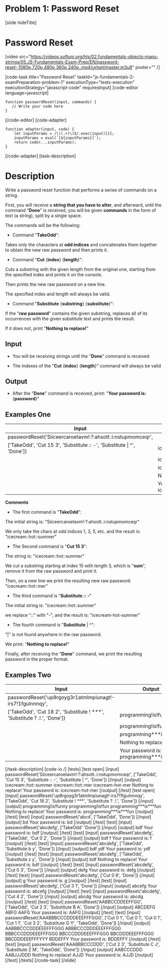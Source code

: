 # Problem 1: Password Reset

[slide hideTitle]
# Password Reset

[video src="https://videos.softuni.org/hls/02.fundamentals-objects-maps-strings/05.JS-Fundamentals-Exam-Prep/EN/password-reset-,1080p,720p,480p,360p,240p,.mp4/urlset/master.m3u8" poster="" /]


[code-task title="Password Reset" taskId="js-fundamentals-2-examPreparation-problem-1" executionType="tests-execution" executionStrategy="javascript-code" requiresInput]
[code-editor language=javascript]
```
function passwordReset(input, commands) {
   // Write your code here
}
```
[/code-editor]
[code-adapter]
```
function adapter(input, code) {
    let inputParams = /\((.+)\)$/.exec(input)[1];
    inputParams = eval(`[${inputParams}]`);
    return code(...inputParams);
}
```
[/code-adapter]
[task-description]
# Description

Write a password reset function that performs a series of commands on a string. 

First, you will receive a **string that you have to alter**, and afterward, until the command "**Done**" is received, you will be given **commands** in the form of text (a string), split by a single space. 

The commands will be the following:

* Command "**TakeOdd**": 

Takes only the characters at **odd indices** and concatenates them together to obtain the new raw password and then prints it.

* Command "**Cut** \{**index**\} \{**length**\}": 

Cuts а substring with the given length from the original one, starting from the specified index and prints it on the console.

Then prints the new raw password on a new line.

The specified index and length will always be valid.

* Command "**Substitute** \{**substring**\} \{**substitute**\}": 

If the "**raw password**" contains the given substring, replaces all of its occurrences with the given substitute text and prints the result.

If it does not, print "**Nothing to replace!**"

## Input

* You will be receiving strings until the "**Done**" command is received

* The indexes of the "**Cut** \{**index**\} \{**length**\}" command will always be valid

## Output

* After the "**Done**" command is received, print: "**Your password is:** \{**password**\}"

## Examples One

|**Input**|**Output**|
|---|---|
|passwordReset('Siiceercaroetavm!:?:ahsott.:i:nstupmomceqr',
['TakeOdd', 'Cut 15 3', 'Substitute :: -', 'Substitute \| \^', 'Done'])|icecream\:\:hot\:\:summer|
||icecream\:\:hot\:\:mer|
||icecream\-hot\-mer|
||Nothing to replace!|
||Your password is: icecream\-hot\-mer|


**Comments**

* The first command is "**TakeOdd**":

The initial string is: "Siiceercaroetavm!:?:ahsott.:i:nstupmomceqr"

We only take the chars at odd indices 1, 3, 5, etc. and the result is: "icecream::hot::summer"

* The Second command is "**Cut 15  3**":

The string is: "icecream::hot::summer"

We cut a substring starting at index 15 with length 3, which is "**sum**", remove it from the raw password and print it.

Then, on a new line we print the resulting new raw password: "icecream::hot::mer"

* The third  command is "**Substitute :: -**"

The initial string is: "icecream::hot::summer"

we replace "::" with "-", and the result is: "icecream-hot-summer"

* The fourth command is "**Substitute** \| \^":

"\|" is not found anywhere in the raw password.

We print: "**Nothing to replace!**"

Finally, after receiving the "**Done**" command, we print the resulting password in the proper format.


## Examples Two

|**Input**|**Output**|
|---|---|
|passwordReset('up8rgoyg3r1atmlmpiunagt!-irs7!1fgulnnnqy',
['TakeOdd', 'Cut 18 2', 'Substitute ! \*\*\*', 'Substitute ? .!.', 'Done'])|programming!is!funny|
||programming!is!fun|
||programming\*\*\*is\*\*\*fun|
||Nothing to replace!|
||Your password is: programming\*\*\*is\*\*\*fun|

[/task-description]
[code-io /]
[tests]
[test open]
[input]
passwordReset('Siiceercaroetavm!\:\?\:ahsott\.\:i\:nstupmomceqr', ['TakeOdd', 'Cut 15 3', 'Substitute \:\: \-', 'Substitute \| \^', 'Done'])
[/input]
[output]
icecream\:\:hot\:\:summer
icecream\:\:hot\:\:mer
icecream\-hot\-mer
Nothing to replace\!
Your password is\: icecream\-hot\-mer
[/output]
[/test]
[test open]
[input]
passwordReset('up8rgoyg3r1atmlmpiunagt!-irs7!1fgulnnnqy', ['TakeOdd', 'Cut 18 2', 'Substitute ! \*\*\*', 'Substitute ? .!.', 'Done'])
[/input]
[output]
programming!is!funny
programming!is!fun
programming\*\*\*is\*\*\*fun
Nothing to replace!
Your password is: programming\*\*\*is\*\*\*fun
[/output]
[/test]
[test]
[input]
passwordReset('abcd', ['TakeOdd', 'Done'])
[/input]
[output]
bd
Your password is: bd
[/output]
[/test]
[test]
[input]
passwordReset('abcdefg', ['TakeOdd'
'Done'])
[/input]
[output]
bdf
Your password is: bdf
[/output]
[/test]
[test]
[input]
passwordReset('abcdefg', ['TakeOdd', 'Cut 0 2', 'Done'])
[/input]
[output]
bdf
f
Your password is: f
[/output]
[/test]
[test]
[input]
passwordReset('abcdefg', ['TakeOdd', 'Substitute b y', 'Done'])
[/input]
[output]
bdf
ydf
Your password is: ydf
[/output]
[/test]
[test]
[input]
passwordReset('abcdefg', ['TakeOdd', 'Substitute z y', 'Done'])
[/input]
[output]
bdf
Nothing to replace!
Your password is: bdf
[/output]
[/test]
[test]
[input]
passwordReset('abcdefg', ['Cut 0 3', 'Done'])
[/input]
[output]
defg
Your password is: defg
[/output]
[/test]
[test]
[input]
passwordReset('abcdefg', ['Cut 0 6', 'Done'])
[/input]
[output]
g
Your password is: g
[/output]
[/test]
[test]
[input]
passwordReset('abcdefg', ['Cut 3 1', 'Done'])
[/input]
[output]
abcefg
Your password is: abcefg
[/output]
[/test]
[test]
[input]
passwordReset('abcdefg', ['Cut 4 2', 'Done'])
[/input]
[output]
abcdg
Your password is: abcdg
[/output]
[/test]
[test]
[input]
passwordReset('AABBCCDDEEFFGG', ['TakeOdd', 'Cut 2 3', 'Substitute B A', 'Done'])
[/input]
[output]
ABCDEFG
ABFG
AAFG
Your password is: AAFG
[/output]
[/test]
[test]
[input]
passwordReset('AAABBBCCCDDDEEEFFFGGG', ['Cut 0 1', 'Cut 0 1', 'Cut 0 1', 'Cut 1 1', 'Cut 3 2', 'Substitute G Y', 'TakeOdd', 'Done'])
[/input]
[output]
AABBBCCCDDDEEEFFFGGG
ABBBCCCDDDEEEFFFGGG
BBBCCCDDDEEEFFFGGG
BBCCCDDDEEEFFFGGG
BBCDDDEEEFFFGGG
BBCDDDEEEFFFYYY
BDDEFFY
Your password is: BDDEFFY
[/output]
[/test]
[test]
[input]
passwordReset('AAABBBCCCDDD', ['Cut 2 3', 'Substitute C J', 'Substitute Z M', 'TakeOdd', 'Done'])
[/input]
[output]
AABCCCDDD
AABJJJDDD
Nothing to replace!
AJJD
Your password is: AJJD
[/output]
[/test]
[/tests]
[/code-task]
[/slide]
